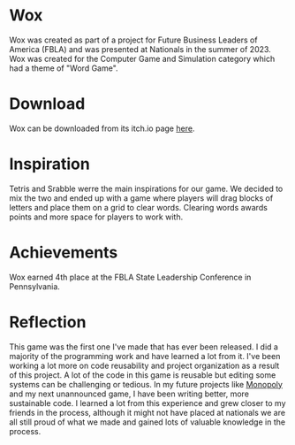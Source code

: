 # Wox
Wox was created as part of a project for Future Business Leaders of America (FBLA) and was presented at Nationals in the summer of 2023. Wox was created for the Computer Game and Simulation category which had a theme of "Word Game".

# Download
Wox can be downloaded from its itch.io page [here](https://thoup99.itch.io/wox).

# Inspiration
Tetris and Srabble werre the main inspirations for our game. We decided to mix the two and ended up with a game where players will drag blocks of letters and place them on a grid to clear words. Clearing words awards points and more space for players to work with.

# Achievements
Wox earned 4th place at the FBLA State Leadership Conference in Pennsylvania.

# Reflection
This game was the first one I've made that has ever been released. I did a majority of the programming work and have learned a lot from it. I've been working a lot more on code reusability and project organization as a result of this project.
A lot of the code in this game is reusable but editing some systems can be challenging or tedious. In my future projects like [Monopoly](https://github.com/thoup99/Monopoly) and my next unannounced game, I have been writing better, more sustainable code.
I learned a lot from this experience and grew closer to my friends in the process, although it might not have placed at nationals we are all still proud of what we made and gained lots of valuable knowledge in the process.
